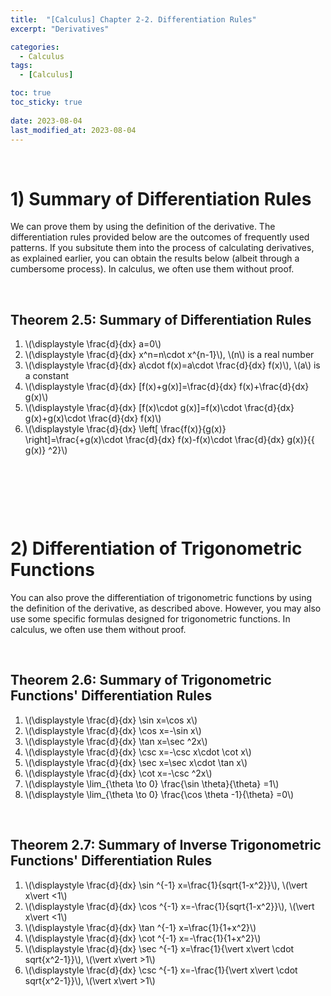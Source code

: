 ```yaml
---
title:  "[Calculus] Chapter 2-2. Differentiation Rules"
excerpt: "Derivatives"

categories:
  - Calculus
tags:
  - [Calculus]

toc: true
toc_sticky: true
 
date: 2023-08-04
last_modified_at: 2023-08-04
---
```


&nbsp;

# 1) Summary of Differentiation Rules
We can prove them by using the definition of the derivative. The differentiation rules provided below are the outcomes of frequently used patterns. If you subsitute them into the process of calculating derivatives, as explained earlier, you can obtain the results below (albeit through a cumbersome process). In calculus, we often use them without proof.

&nbsp;

## Theorem 2.5: Summary of Differentiation Rules
1. \\(\displaystyle \frac{d}{dx} a=0\\)
2. \\(\displaystyle \frac{d}{dx} x^n=n\cdot x^{n-1}\\), \\(n\\) is a real number
3. \\(\displaystyle \frac{d}{dx} a\cdot f(x)=a\cdot \frac{d}{dx} f(x)\\), \\(a\\) is a constant
4. \\(\displaystyle \frac{d}{dx} [f(x)+g(x)]=\frac{d}{dx} f(x)+\frac{d}{dx} g(x)\\)
5. \\(\displaystyle \frac{d}{dx} [f(x)\cdot g(x)]=f(x)\cdot \frac{d}{dx} g(x)+g(x)\cdot \frac{d}{dx} f(x)\\)
6. \\(\displaystyle \frac{d}{dx} \left[ \frac{f(x)}{g(x)} \right]=\frac{+g(x)\cdot \frac{d}{dx} f(x)-f(x)\cdot \frac{d}{dx} g(x)}{\{ g(x)\} ^2}\\)

&nbsp;

&nbsp;

&nbsp;

# 2) Differentiation of Trigonometric Functions
You can also prove the differentiation of trigonometric functions by using the definition of the derivative, as described above. However, you may also use some specific formulas designed for trigonometric functions. In calculus, we often use them without proof.

&nbsp;

## Theorem 2.6: Summary of Trigonometric Functions' Differentiation Rules
1. \\(\displaystyle \frac{d}{dx} \sin x=\cos x\\)
2. \\(\displaystyle \frac{d}{dx} \cos x=-\sin x\\)
3. \\(\displaystyle \frac{d}{dx} \tan x=\sec ^2x\\)
4. \\(\displaystyle \frac{d}{dx} \csc x=-\csc x\cdot \cot x\\)
5. \\(\displaystyle \frac{d}{dx} \sec x=\sec x\cdot \tan x\\)
6. \\(\displaystyle \frac{d}{dx} \cot x=-\csc ^2x\\)
7. \\(\displaystyle \lim_{\theta \to 0} \frac{\sin \theta}{\theta} =1\\)
8. \\(\displaystyle \lim_{\theta \to 0} \frac{\cos \theta -1}{\theta} =0\\)

&nbsp;

## Theorem 2.7: Summary of Inverse Trigonometric Functions' Differentiation Rules
1. \\(\displaystyle \frac{d}{dx} \sin ^{-1} x=\frac{1}{sqrt{1-x^2}}\\), \\(\vert x\vert <1\\)
2. \\(\displaystyle \frac{d}{dx} \cos ^{-1} x=-\frac{1}{sqrt{1-x^2}}\\), \\(\vert x\vert <1\\)
3. \\(\displaystyle \frac{d}{dx} \tan ^{-1} x=\frac{1}{1+x^2}\\)
4. \\(\displaystyle \frac{d}{dx} \cot ^{-1} x=-\frac{1}{1+x^2}\\)
5. \\(\displaystyle \frac{d}{dx} \sec ^{-1} x=\frac{1}{\vert x\vert \cdot sqrt{x^2-1}}\\), \\(\vert x\vert >1\\)
6. \\(\displaystyle \frac{d}{dx} \csc ^{-1} x=-\frac{1}{\vert x\vert \cdot sqrt{x^2-1}}\\), \\(\vert x\vert >1\\)
